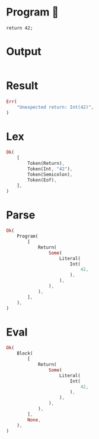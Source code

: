 # Program 🔴

```rustleaf
return 42;
```

# Output

```

```

# Result

```rust
Err(
    "Unexpected return: Int(42)",
)
```

# Lex

```rust
Ok(
    [
        Token(Return),
        Token(Int, "42"),
        Token(Semicolon),
        Token(Eof),
    ],
)
```

# Parse

```rust
Ok(
    Program(
        [
            Return(
                Some(
                    Literal(
                        Int(
                            42,
                        ),
                    ),
                ),
            ),
        ],
    ),
)
```

# Eval

```rust
Ok(
    Block(
        [
            Return(
                Some(
                    Literal(
                        Int(
                            42,
                        ),
                    ),
                ),
            ),
        ],
        None,
    ),
)
```
